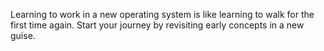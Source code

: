 Learning to work in a new operating system is like learning to walk for the first time again.
Start your journey by revisiting early concepts in a new guise.

